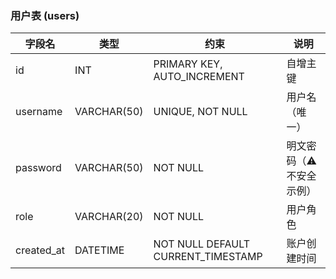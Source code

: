 ### 用户表 (users)

| 字段名      | 类型             | 约束                        | 说明                      |
|------------|------------------|----------------------------|-------------------------|
| id         | INT              | PRIMARY KEY, AUTO_INCREMENT | 自增主键                |
| username   | VARCHAR(50)      | UNIQUE, NOT NULL            | 用户名（唯一）          |
| password   | VARCHAR(50)      | NOT NULL                    | 明文密码（⚠️不安全示例） |
| role       | VARCHAR(20)      | NOT NULL                    | 用户角色                |
| created_at | DATETIME         | NOT NULL DEFAULT CURRENT_TIMESTAMP | 账户创建时间          |
